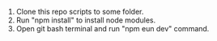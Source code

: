 1. Clone this repo scripts to some folder.
2. Run "npm install" to install node modules.
3. Open git bash terminal and run "npm eun dev" command.
